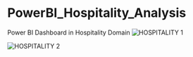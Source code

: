# PowerBI_Hospitality_Analysis
Power BI Dashboard in Hospitality Domain
![HOSPITALITY 1](https://github.com/user-attachments/assets/5d91a6a8-a061-4169-99ac-dd003b391b32)


![HOSPITALITY 2](https://github.com/user-attachments/assets/3a8292e0-cbc7-4472-a3f0-eeb3e10abd91)
